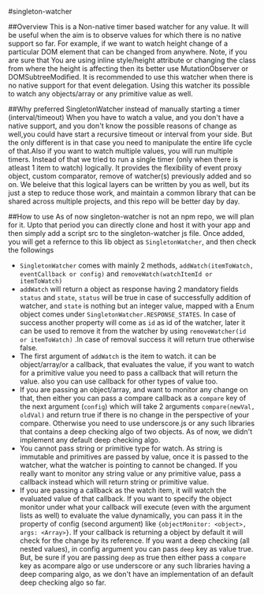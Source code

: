 #singleton-watcher

##Overview
This is a Non-native timer based watcher for any value. It will be useful when the aim is to observe values for which there is no native support so far. For example, if we want to watch height change of a particular DOM element that can be changed from anywhere. Note, if you are sure that You are using inline style/height attribute or changing the class from where the height is affecting then its better use MutationObserver or DOMSubtreeModified. It is recommended to use this watcher when there is no native support for that event delegation. Using this watcher its possible
to watch any objects/array or any primitive value as well.

##Why preferred SingletonWatcher instead of manually starting a timer (interval/timeout)
When you have to watch a value, and you don't have a native support, and you don't know the possible reasons of change as well,you could have start a recursive timeout or interval from your side. But the only different is in that case you need to manipulate the entire life cycle of that.Also if you want to watch multiple values, you will run multiple timers. Instead of that we tried to run a single timer (only when there is atleast 1 item to watch) logically. It provides the flexibility of event proxy object, custom comparator, remove of watcher(s) previously added and so on. We beleive that this logical layers can be written by you as well, but its just a step to reduce those work, and maintain a common library that can be shared across multiple projects, and this repo will be better day by day.

##How to use
As of now singleton-watcher is not an npm repo, we will plan for it. Upto that period you can directly clone and host it with your app and then simply add a script src to the singleton-watcher js file. Once added, you will get a refernce to this lib object as `SingletonWatcher`, and then check the followings

- `SingletonWatcher` comes with mainly 2 methods, `addWatch(itemToWatch, eventCallback or config)` and `removeWatch(watchItemId or itemToWatch)`
- `addWatch` will return a object as response having 2 mandatory fields `status` and `state`, `status` will be true in case of successfully addition of watcher, and `state` is nothing but an integer value, mapped with a Enum object comes under `SingletonWatcher.RESPONSE_STATES`. In case of success another property will come as  `id` as id of the watcher, later it can be used to remove it from the watcher by using  `removeWatcher(id or itemToWatch)` .In case of removal success it will return true otherwise false.
- The first argument of `addWatch` is the item to watch. it can be object/array/or a callback, that evaluates the value, if you want to watch for a primitive value you need to pass a callback that will return the value. also you can use callback for other types of value too.
- If you are passing an object/array, and want to monitor any change on that, then either you can pass a compare callback as a `compare` key of the next argument (`config`) which will take 2 arguments `compare(newVal, oldVal)` and return true if there is no change in the perspective of your compare. Otherwise you need to use underscore.js or any such libraries that contains a deep checking algo of two objects. As of now, we didn't implement any default deep checking algo.
- You cannot pass string or primitive type for watch. As string is immutable and primitives are passed by value, once it is passed to the watcher, what the watcher is pointing to cannot be changed. If you really want to monitor any string value or any primitive value, pass a callback instead which will return string or primitive value.
- If you are passing a callback as the watch item, it will watch the evaluated value of that callback. If you want to specify the object monitor under what your callback will execute (even with the argument lists as well) to evaluate the value dynamically, you can pass it in the property of config (second argument) like `{objectMonitor: <object>, args: <Array>}`. If your callback is returning a object by default it will check for the change by its reference. If you want a deep checking (all nested values), in config argument you can pass  `deep` key as value true. But, be sure if you are passing  `deep` as true then either pass a `compare` key as acompare algo or use underscore or any such libraries having a deep comparing algo, as we don't have an implementation of an default deep checking algo so far.